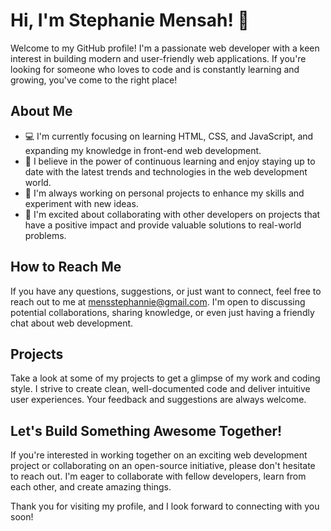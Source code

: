 # Hi, I'm Stephanie Mensah! 👋

Welcome to my GitHub profile! I'm a passionate web developer with a keen interest in building modern and user-friendly web applications. If you're looking for someone who loves to code and is constantly learning and growing, you've come to the right place!

## About Me

- 💻 I'm currently focusing on learning HTML, CSS, and JavaScript, and expanding my knowledge in front-end web development.
- 🌱 I believe in the power of continuous learning and enjoy staying up to date with the latest trends and technologies in the web development world.
- 🔭 I'm always working on personal projects to enhance my skills and experiment with new ideas.
- 👯 I'm excited about collaborating with other developers on projects that have a positive impact and provide valuable solutions to real-world problems.

## How to Reach Me

If you have any questions, suggestions, or just want to connect, feel free to reach out to me at mensstephannie@gmail.com. I'm open to discussing potential collaborations, sharing knowledge, or even just having a friendly chat about web development.

## Projects

Take a look at some of my projects to get a glimpse of my work and coding style. I strive to create clean, well-documented code and deliver intuitive user experiences. Your feedback and suggestions are always welcome.

## Let's Build Something Awesome Together!

If you're interested in working together on an exciting web development project or collaborating on an open-source initiative, please don't hesitate to reach out. I'm eager to collaborate with fellow developers, learn from each other, and create amazing things.

Thank you for visiting my profile, and I look forward to connecting with you soon!
